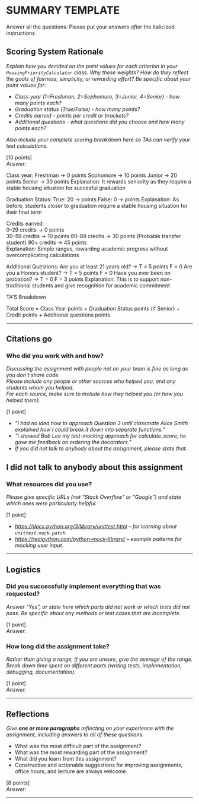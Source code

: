 # SUMMARY TEMPLATE
Answer all the questions. Please put your answers *after* the italicized instructions.

## Scoring System Rationale  
*Explain how you decided on the point values for each criterion in your `HousingPriorityCalculator` class. Why these weights? How do they reflect the goals of fairness, simplicity, or rewarding effort? Be specific about your point values for:*
- *Class year (1=Freshman, 2=Sophomore, 3=Junior, 4=Senior) - how many points each?*
- *Graduation status (True/False) - how many points?*  
- *Credits earned - points per credit or brackets?*
- *Additional questions - what questions did you choose and how many points each?*

*Also include your complete scoring breakdown here so TAs can verify your test calculations.*

[10 points]  
*Answer:*

Class year:
    Freshman -> 0 points
    Sophomore -> 10 points
    Junior -> 20 points
    Senior -> 30 points
Explanation: It rewards seniority as they require a stable housing situation for succesful graduation

Graduation Status:
    True: 20 -> points
    False: 0 -> points
Explanation: As before, students closer to graduation require a stable housing situation for their final term

Credits earned:  
    0–29 credits -> 0 points  
    30–59 credits -> 10 points
    60–89 credits -> 30 points (Probable transfer student)
    90+ credits -> 45 points  
Explanation: Simple ranges, rewarding academic progress without overcomplicating calculations

Additional Questions:
    Are you at least 21 years old? -> T = 5 points F = 0
    Are you a Honors student? ->  T = 5 points F = 0
    Have you ever been on probation? -> T = 0 F = 3 points
Explanation: This is to support non-traditional students and give recognition for academic commitment


TA'S Breakdown

Total Score = Class Year points + Graduation Status points (if Senior) + Credit points + Additional questions points  

---

## Citations go

### Who did you work with and how?   
*Discussing the assignment with people not on your team is fine as long as you don't share code.*   
*Please include any people or other sources who helped you, and any students whom you helped.*   
*For each source, make sure to include how they helped you (or how you helped them).*    

[1 point] 
* *"I had no idea how to approach Question 3 until classmate Alice Smith explained how I could break it down into separate functions."*   
* *"I showed Bob Lee my test-mocking approach for calculate_score; he gave me feedback on ordering the decorators."*   
* *If you did not talk to anybody about the assignment, please state that.*  

I did not talk to anybody about this assignment
---  

### What resources did you use?   
*Please give specific URLs (not "Stack Overflow" or "Google") and state which ones were particularly helpful.*    

[1 point] 
* *https://docs.python.org/3/library/unittest.html – for learning about `unittest.mock.patch`.*   
* *https://realpython.com/python-mock-library/ – example patterns for mocking user input.*  

---  

## Logistics 

### Did you successfully implement everything that was requested?   
*Answer "Yes", or state here which parts did not work or which tests did not pass. Be specific about any methods or test cases that are incomplete.*    

[1 point]   
*Answer:*  

### How long did the assignment take?   
*Rather than giving a range, if you are unsure, give the average of the range. Break down time spent on different parts (writing tests, implementation, debugging, documentation).*    

[1 point]   
*Answer:*  

---  

## Reflections   
*Give **one or more paragraphs** reflecting on your experience with the assignment, including answers to all of these questions:*   
* What was the most difficult part of the assignment?   
* What was the most rewarding part of the assignment?   
* What did you learn from this assignment?
* Constructive and actionable suggestions for improving assignments, office hours, and lecture are always welcome.    

[8 points]   
*Answer:*  

---
